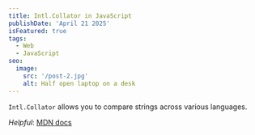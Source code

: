 ```yaml
---
title: Intl.Collator in JavaScript
publishDate: 'April 21 2025'
isFeatured: true
tags:
  - Web
  - JavaScript
seo:
  image:
    src: '/post-2.jpg'
    alt: Half open laptop on a desk
---
```


`Intl.Collator` allows you to compare strings across various languages.

_Helpful_: [MDN docs](https://developer.mozilla.org/en-US/docs/Web/JavaScript/Reference/Global_Objects/Intl/Collator)
